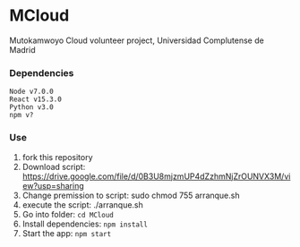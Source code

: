 # MCloud
Mutokamwoyo Cloud  volunteer project, Universidad Complutense de Madrid



### Dependencies
    Node v7.0.0
    React v15.3.0
    Python v3.0
    npm v?


### Use
1. fork this repository
2. Download script: https://drive.google.com/file/d/0B3U8mjzmUP4dZzhmNjZrOUNVX3M/view?usp=sharing
3. Change premission to script: sudo chmod 755 arranque.sh
4. execute the script: ./arranque.sh
5. Go into folder: `cd MCloud`
6. Install dependencies: `npm install`
7. Start the app: `npm start`
